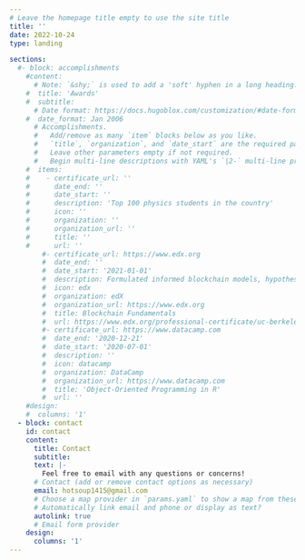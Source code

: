 ```yaml
---
# Leave the homepage title empty to use the site title
title: ''
date: 2022-10-24
type: landing

sections:
  #- block: accomplishments
    #content:
      # Note: `&shy;` is used to add a 'soft' hyphen in a long heading.
    #  title: 'Awards'
    #  subtitle:
      # Date format: https://docs.hugoblox.com/customization/#date-format
    #  date_format: Jan 2006
      # Accomplishments.
      #   Add/remove as many `item` blocks below as you like.
      #   `title`, `organization`, and `date_start` are the required parameters.
      #   Leave other parameters empty if not required.
      #   Begin multi-line descriptions with YAML's `|2-` multi-line prefix.
    #  items:
    #    - certificate_url: ''
    #      date_end: ''
    #      date_start: ''
    #      description: 'Top 100 physics students in the country'
    #      icon: ''
    #      organization: ''
    #      organization_url: ''
    #      title: ''
    #      url: ''
        #- certificate_url: https://www.edx.org
        #  date_end: ''
        #  date_start: '2021-01-01'
        #  description: Formulated informed blockchain models, hypotheses, and use cases.
        #  icon: edx
        #  organization: edX
        #  organization_url: https://www.edx.org
        #  title: Blockchain Fundamentals
        #  url: https://www.edx.org/professional-certificate/uc-berkeleyx-blockchain-fundamentals
        #- certificate_url: https://www.datacamp.com
        #  date_end: '2020-12-21'
        #  date_start: '2020-07-01'
        #  description: ''
        #  icon: datacamp
        #  organization: DataCamp
        #  organization_url: https://www.datacamp.com
        #  title: 'Object-Oriented Programming in R'
        #  url: ''
    #design:
    #  columns: '1'
  - block: contact
    id: contact
    content:
      title: Contact
      subtitle:
      text: |-
        Feel free to email with any questions or concerns!
      # Contact (add or remove contact options as necessary)
      email: hotsoup1415@gmail.com
      # Choose a map provider in `params.yaml` to show a map from these coordinates
      # Automatically link email and phone or display as text?
      autolink: true
      # Email form provider
    design:
      columns: '1'
---
```

